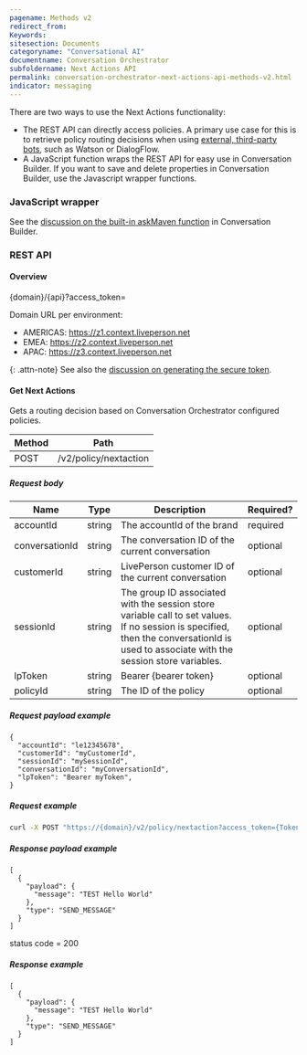 ```yaml
---
pagename: Methods v2
redirect_from:
Keywords:
sitesection: Documents
categoryname: "Conversational AI"
documentname: Conversation Orchestrator
subfoldername: Next Actions API
permalink: conversation-orchestrator-next-actions-api-methods-v2.html
indicator: messaging
---
```


There are two ways to use the Next Actions functionality:

* The REST API can directly access policies. A primary use case for this is to retrieve policy routing decisions when using [external, third-party bots](third-party-bots-getting-started.html), such as Watson or DialogFlow.
* A JavaScript function wraps the REST API for easy use in Conversation Builder. If you want to save and delete properties in Conversation Builder, use the Javascript wrapper functions.

### JavaScript wrapper
See the [discussion on the built-in askMaven function](conversation-builder-scripting-functions-askmaven.html) in Conversation Builder.

### REST API

#### Overview
{domain}/{api}?access_token=

Domain URL per environment:
* AMERICAS: https://z1.context.liveperson.net
* EMEA: https://z2.context.liveperson.net
* APAC: https://z3.context.liveperson.net

{: .attn-note}
See also the [discussion on generating the secure token](conversation-orchestrator-api-authorization.html#api-authorization-for-v2).

#### Get Next Actions
Gets a routing decision based on Conversation Orchestrator configured policies.

| Method | Path |
| --- | --- |
| POST | /v2​/policy​/nextaction |

##### Request body

| Name | Type | Description | Required? |
| --- | --- | --- | --- |
| accountId | string | The accountId of the brand | required |
| conversationId | string | The conversation ID of the current conversation | optional |
| customerId | string | LivePerson customer ID of the current conversation | optional |
| sessionId | string | The group ID associated with the session store variable call to set values. If no session is specified, then the conversationId is used to associate with the session store variables. | optional |
| lpToken | string | Bearer {bearer token} | optional |
| policyId | string | The ID of the policy | optional |

##### Request payload example
```
{
  "accountId": "le12345678",
  "customerId": "myCustomerId",
  "sessionId": "mySessionId",
  "conversationId": "myConversationId",
  "lpToken": "Bearer myToken",
}
```

##### Request example
```bash
curl -X POST "https://{domain}/v2/policy/nextaction?access_token={Token}" -H  "accept: application/json" -H  "Content-Type: application/json" -d "{\"accountId\":\"le12345678\",\"customerId\":\"myCustomerId\",\"sessionId\":\"mySessionId\",\"conversationId\":\"myConversationId\",\"lpToken\":\"Bearer myToken\"}"
```

##### Response payload example
```
[
  {
    "payload": {
      "message": "TEST Hello World"
    },
    "type": "SEND_MESSAGE"
  }
]
```

status code = 200

##### Response example
```
[
  {
    "payload": {
      "message": "TEST Hello World"
    },
    "type": "SEND_MESSAGE"
  }
]
```